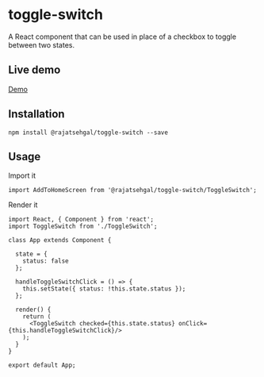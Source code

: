 # toggle-switch
A React component that can be used in place of a checkbox to toggle between two states.

## Live demo
[Demo](http://rajatsehgal.github.io/toggle-switch/)

## Installation
```
npm install @rajatsehgal/toggle-switch --save
```

## Usage
Import it
```
import AddToHomeScreen from '@rajatsehgal/toggle-switch/ToggleSwitch';
```
Render it
```
import React, { Component } from 'react';
import ToggleSwitch from './ToggleSwitch';

class App extends Component {

  state = {
    status: false
  };

  handleToggleSwitchClick = () => {
    this.setState({ status: !this.state.status });
  };

  render() {
    return (
      <ToggleSwitch checked={this.state.status} onClick={this.handleToggleSwitchClick}/>
    );
  }
}

export default App;
```